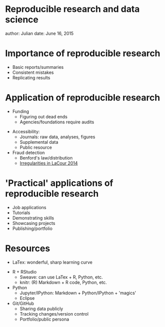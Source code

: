 Reproducible research and data science
========================================================
author: Julian
date: June 16, 2015

Importance of reproducible research
========================================================

- Basic reports/summaries
- Consistent mistakes
- Replicating results

Application of reproducible research
========================================================

- Funding  
    + Figuring out dead ends  
    + Agencies/foundations require audits  
* Accessibility:  
    + Journals: raw data, analyses, figures  
    + Supplemental data  
    + Public resource  
* Fraud detection
    + Benford's law/distribution  
    + [Irregularities in LaCour 2014](http://stanford.edu/~dbroock/broockman_kalla_aronow_lg_irregularities.pdf)  

'Practical' applications of reproducible research
========================================================

- Job applications
- Tutorials
- Demonstrating skills
- Showcasing projects
- Publishing/portfolio

Resources
========================================================
- LaTex: wonderful, sharp learning curve
* R + RStudio  
    + Sweave: can use LaTex + R, Python, etc.  
    + knitr: (R) Markdown + R code, Python, etc.  
* Python
    + Jupyter/IPython: Markdown + Python/IPython + 'magics'  
    + Eclipse  
* Git/GitHub  
    + Sharing data publicly
    + Tracking changes/version control  
    + Portfolio/public persona
    
